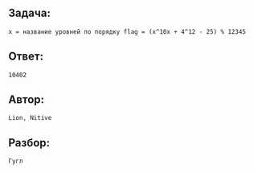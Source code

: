 ## Задача: 
    x = название уровней по порядку flag = (x^10x + 4^12 - 25) % 12345

## Ответ:
    10402

## Автор: 
    Lion, Nitive

## Разбор:
    Гугл
